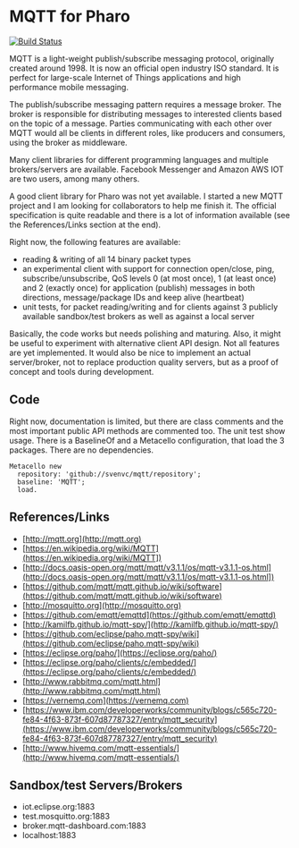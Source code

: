 # MQTT for Pharo

[![Build Status](https://travis-ci.org/svenvc/mqtt.svg?branch=master)](https://travis-ci.org/svenvc/mqtt)

MQTT is a light-weight publish/subscribe messaging protocol, originally created around 1998. It is now an official open industry ISO standard. It is perfect for large-scale Internet of Things applications and high performance mobile messaging.

The publish/subscribe messaging pattern requires a message broker. The broker is responsible for distributing messages to interested clients based on the topic of a message. Parties communicating with each other over MQTT would all be clients in different roles, like producers and consumers, using the broker as middleware.

Many client libraries for different programming languages and multiple brokers/servers are available. Facebook Messenger and Amazon AWS IOT are two users, among many others.

A good client library for Pharo was not yet available. I started a new MQTT project and I am looking for collaborators to help me finish it. The official specification is quite readable and there is a lot of information available (see the References/Links section at the end).

Right now, the following features are available:

 - reading & writing of all 14 binary packet types
 - an experimental client with support for connection open/close, ping, subscribe/unsubscribe, QoS levels 0 (at most once), 1 (at least once) and 2 (exactly once) for application (publish) messages in both directions, message/package IDs and keep alive (heartbeat)
 - unit tests, for packet reading/writing and for clients against 3 publicly available sandbox/test brokers as well as against a local server

Basically, the code works but needs polishing and maturing. Also, it might be useful to experiment with alternative client API design. Not all features are yet implemented. It would also be nice to implement an actual server/broker, not to replace production quality servers, but as a proof of concept and tools during development.

## Code

Right now, documentation is limited, but there are class comments and the most important public API methods are commented too. The unit test show usage. There is a BaselineOf and a Metacello configuration, that load the 3 packages. There are no dependencies.

```Smalltalk
Metacello new
  repository: 'github://svenvc/mqtt/repository';
  baseline: 'MQTT';
  load.
```

## References/Links

- [http://mqtt.org](http://mqtt.org)
- [https://en.wikipedia.org/wiki/MQTT](https://en.wikipedia.org/wiki/MQTT])
- [http://docs.oasis-open.org/mqtt/mqtt/v3.1.1/os/mqtt-v3.1.1-os.html](http://docs.oasis-open.org/mqtt/mqtt/v3.1.1/os/mqtt-v3.1.1-os.html])
- [https://github.com/mqtt/mqtt.github.io/wiki/software](https://github.com/mqtt/mqtt.github.io/wiki/software)
- [http://mosquitto.org](http://mosquitto.org)
- [https://github.com/emqtt/emqttd](https://github.com/emqtt/emqttd)
- [http://kamilfb.github.io/mqtt-spy/](http://kamilfb.github.io/mqtt-spy/)
- [https://github.com/eclipse/paho.mqtt-spy/wiki](https://github.com/eclipse/paho.mqtt-spy/wiki)
- [https://eclipse.org/paho/](https://eclipse.org/paho/)
- [https://eclipse.org/paho/clients/c/embedded/](https://eclipse.org/paho/clients/c/embedded/)
- [http://www.rabbitmq.com/mqtt.html](http://www.rabbitmq.com/mqtt.html)
- [https://vernemq.com](https://vernemq.com)
- [https://www.ibm.com/developerworks/community/blogs/c565c720-fe84-4f63-873f-607d87787327/entry/mqtt_security](https://www.ibm.com/developerworks/community/blogs/c565c720-fe84-4f63-873f-607d87787327/entry/mqtt_security)
- [http://www.hivemq.com/mqtt-essentials/](http://www.hivemq.com/mqtt-essentials/)

## Sandbox/test Servers/Brokers
- iot.eclipse.org:1883
- test.mosquitto.org:1883
- broker.mqtt-dashboard.com:1883
- localhost:1883

